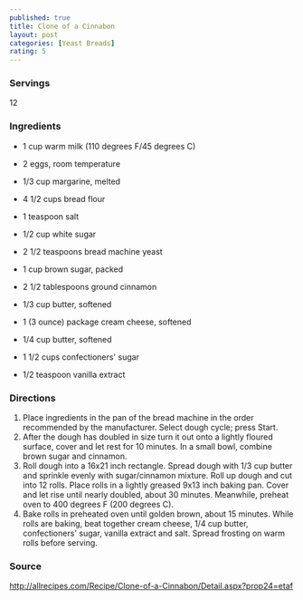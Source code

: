 ```yaml
---
published: true
title: Clone of a Cinnabon
layout: post
categories: [Yeast Breads]
rating: 5
---
```

### Servings
12

### Ingredients
- 1 cup warm milk (110 degrees F/45 degrees C)
-  2 eggs, room temperature
-  1/3 cup margarine, melted
-  4 1/2 cups bread flour
-  1 teaspoon salt
-  1/2 cup white sugar
-  2 1/2 teaspoons bread machine yeast
 
-  1 cup brown sugar, packed
-  2 1/2 tablespoons ground cinnamon
-  1/3 cup butter, softened
 
-  1 (3 ounce) package cream cheese, softened
-  1/4 cup butter, softened
-  1 1/2 cups confectioners' sugar
-  1/2 teaspoon vanilla extract


### Directions
1. Place ingredients in the pan of the bread machine in the order recommended by the manufacturer. Select dough cycle; press Start.
2. After the dough has doubled in size turn it out onto a lightly floured surface, cover and let rest for 10 minutes. In a small bowl, combine brown sugar and cinnamon.
3. Roll dough into a 16x21 inch rectangle. Spread dough with 1/3 cup butter and sprinkle evenly with sugar/cinnamon mixture. Roll up dough and cut into 12 rolls. Place rolls in a lightly greased 9x13 inch baking pan. Cover and let rise until nearly doubled, about 30 minutes. Meanwhile, preheat oven to 400 degrees F (200 degrees C).
4. Bake rolls in preheated oven until golden brown, about 15 minutes. While rolls are baking, beat together cream cheese, 1/4 cup butter, confectioners' sugar, vanilla extract and salt. Spread frosting on warm rolls before serving.

### Source
<a href="http://allrecipes.com/Recipe/Clone-of-a-Cinnabon/Detail.aspx?prop24=etaf" target="new">http://allrecipes.com/Recipe/Clone-of-a-Cinnabon/Detail.aspx?prop24=etaf</a>
